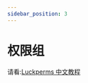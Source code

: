 ```yaml
---
sidebar_position: 3
---
```


# 权限组

请看:[Luckperms 中文教程](https://izzelaliz.gitbooks.io/luckperms-wiki/content/Usage.html)
